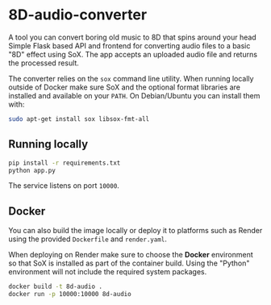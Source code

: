 # 8D-audio-converter
A tool you can convert boring old music to 8D that spins around your head
Simple Flask based API and frontend for converting audio files to a basic
"8D" effect using SoX. The app accepts an uploaded audio file and returns the
processed result.

The converter relies on the `sox` command line utility. When running locally
outside of Docker make sure SoX and the optional format libraries are
installed and available on your `PATH`. On Debian/Ubuntu you can install them
with:

```bash
sudo apt-get install sox libsox-fmt-all
```

## Running locally

```bash
pip install -r requirements.txt
python app.py
```

The service listens on port `10000`.

## Docker

You can also build the image locally or deploy it to platforms such as
Render using the provided `Dockerfile` and `render.yaml`.

When deploying on Render make sure to choose the **Docker** environment so that
SoX is installed as part of the container build. Using the "Python" environment
will not include the required system packages.

```bash
docker build -t 8d-audio .
docker run -p 10000:10000 8d-audio
```
